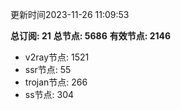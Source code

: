 更新时间2023-11-26 11:09:53

**总订阅: 21**
**总节点: 5686**
**有效节点: 2146**
- v2ray节点: 1521
- ssr节点: 55
- trojan节点: 266
- ss节点: 304
